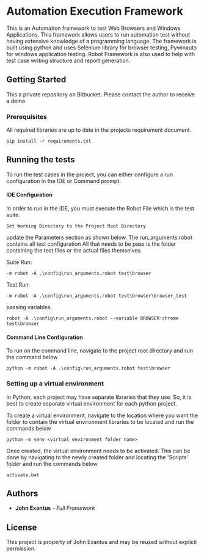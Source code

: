 # Automation Execution Framework

This is an Automation framework to test Web Browsers and Windows Applications. This framework allows users to run automation test without having extensive knowledge of a programming language. The framework is built using python and uses Selenium library for browser testing, Pywinauto for windows application testing. Robot Framework is also used to help with test case writing structure and report generation.

## Getting Started

This a private repository on Bitbucket. Please contact the author to receive a demo

### Prerequisites

All required libraries are up to date in the projects requirement document.

```
pip install -r requirements.txt
```

## Running the tests

To run the test cases in the project, you can either configure a run configuration in the IDE or Command prompt.

#### IDE Configuration

In order to run in the IDE, you must execute the Robot File which is the test suite.

```
Set Working Directory to the Project Root Directory
```
update the Parameters section as shown below. The run_arguments.robot contains all test configuration
All that needs to be pass is the folder containing the test files or the actual files themselves

Suite Run:
```
-m robot -A .\config\run_arguments.robot test\browser
```

Test Run:
```
-m robot -A .\config\run_arguments.robot test\browser\browser_test
```

passing variables
```
robot -A .\config\run_arguments.robot --variable BROWSER:chrome test\browser
```

#### Command Line Configuration
To run on the command line, navigate to the project root directory and run the command below
```
python -m robot -A .\config\run_arguments.robot test\browser
```

### Setting up a virtual environment

In Python, each project may have separate libraries that they use. So, it is best to create separate virtual environment for each python project.

To create a virtual environment, navigate to the location where you want the folder to contain the virtual environment libraries to be located and run the commands below

```
python -m venv <virtual environment folder name>
```

Once created, the virtual environment needs to be activated. This can be done by navigating to the newly created folder and locating the 'Scripts' folder and run the commands below

```
activate.bat
```

## Authors

* **John Exantus** - *Full Framework*

## License

This project is property of John Exantus and may be reused without explicit permission.
